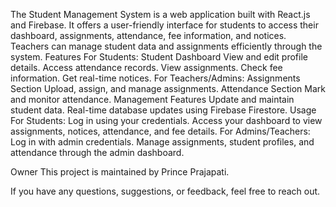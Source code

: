 The Student Management System is a web application built with React.js and Firebase. It offers a user-friendly interface for students to access their dashboard, assignments, attendance, fee information, and notices. Teachers can manage student data and assignments efficiently through the system.
Features
For Students:
Student Dashboard
View and edit profile details.
Access attendance records.
View assignments.
Check fee information.
Get real-time notices.
For Teachers/Admins:
Assignments Section
Upload, assign, and manage assignments.
Attendance Section
Mark and monitor attendance.
Management Features
Update and maintain student data.
Real-time database updates using Firebase Firestore.
Usage
For Students:
Log in using your credentials.
Access your dashboard to view assignments, notices, attendance, and fee details.
For Admins/Teachers:
Log in with admin credentials.
Manage assignments, student profiles, and attendance through the admin dashboard.

Owner
This project is maintained by Prince Prajapati.

If you have any questions, suggestions, or feedback, feel free to reach out.